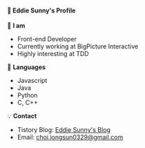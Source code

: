 #### :rainbow: Eddie Sunny's Profile

:eyes: **I am**
- Front-end Developer
- Currently working at BigPicture Interactive
- Highly interesting at TDD

:orange_book: **Languages**
- Javascript
- Java
- Python
- C, C++

:bulb: **Contact**
- Tistory Blog: [Eddie Sunny's Blog](https://eddie-sunny.tistory.com/)
- Email: [choi.jongsun0329@gmail.com](https://mail.google.com/mail/u/0/?view=cm&fs=1&tf=1&source=mailto&to=choi.jongsun0329@gmail.com)
